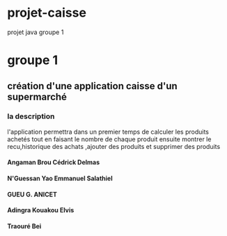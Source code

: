 # projet-caisse
projet java groupe 1

# groupe 1
## création d'une application caisse d'un supermarché
### la description
l'application permettra dans un premier temps de calculer les produits achetés tout en faisant le nombre de chaque produit ensuite montrer le recu,historique des achats ,ajouter des produits et supprimer des produits
#### Angaman Brou Cédrick Delmas
#### N'Guessan Yao Emmanuel Salathiel
#### GUEU G. ANICET
#### Adingra Kouakou Elvis
#### Traouré Bei

